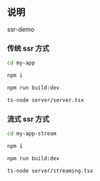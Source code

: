 ## 说明

ssr-demo

### 传统 ssr 方式

```bash
cd my-app

npm i

npm run build:dev

ts-node server/server.tsx
```

### 流式 ssr 方式

```bash
cd my-app-stream

npm i

npm run build:dev

ts-node server/streaming.tsx
```